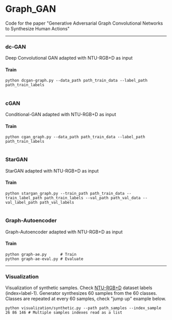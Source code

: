 # Graph_GAN
Code for the paper "Generative Adversarial Graph Convolutional Networks to Synthesize Human Actions"


---
### dc-GAN
Deep Convolutional GAN adapted with NTU-RGB+D as input

#### Train
```
python dcgan-graph.py --data_path path_train_data --label_path path_train_labels
```

#
### cGAN
Conditional-GAN adapted with NTU-RGB+D as input

#### Train
```
python cgan_graph.py --data_path path_train_data --label_path path_train_labels
```

#
### StarGAN
StarGAN adapted with NTU-RGB+D as input

#### Train
```
python stargan_graph.py --train_path path_train_data --train_label_path path_train_labels --val_path path_val_data --val_label_path path_val_labels
```


#
### Graph-Autoencoder
Graph-Autoencoder adapted with NTU-RGB+D as input

#### Train
```
python graph-ae.py      # Train
python graph-ae-eval.py # Evaluate
```
---

### Visualization
Visualization of synthetic samples. Check [NTU-RGB+D](http://rose1.ntu.edu.sg/datasets/actionrecognition.asp) dataset labels (index=label-1).
Generator synthesizes 60 samples from the 60 classes. Classes are repeated at every 60 samples, check "jump up" example below.

```
python visualization/synthetic.py --path path_samples --index_sample 26 86 146 # Multiple samples indexes read as a list
```

